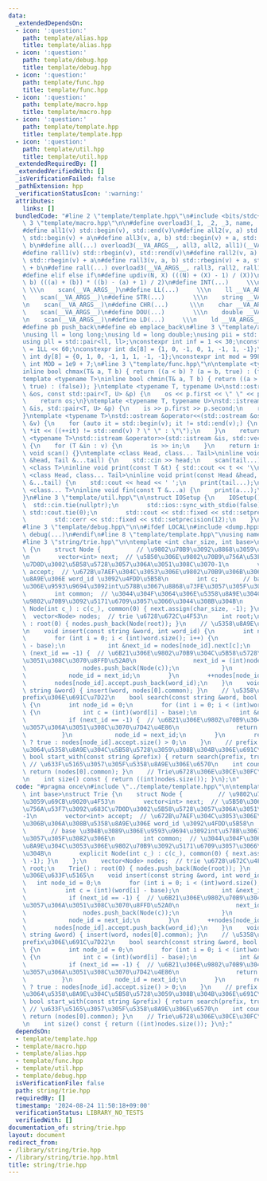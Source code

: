 ```yaml
---
data:
  _extendedDependsOn:
  - icon: ':question:'
    path: template/alias.hpp
    title: template/alias.hpp
  - icon: ':question:'
    path: template/debug.hpp
    title: template/debug.hpp
  - icon: ':question:'
    path: template/func.hpp
    title: template/func.hpp
  - icon: ':question:'
    path: template/macro.hpp
    title: template/macro.hpp
  - icon: ':question:'
    path: template/template.hpp
    title: template/template.hpp
  - icon: ':question:'
    path: template/util.hpp
    title: template/util.hpp
  _extendedRequiredBy: []
  _extendedVerifiedWith: []
  _isVerificationFailed: false
  _pathExtension: hpp
  _verificationStatusIcon: ':warning:'
  attributes:
    links: []
  bundledCode: "#line 2 \"template/template.hpp\"\n#include <bits/stdc++.h>\n#line\
    \ 3 \"template/macro.hpp\"\n\n#define overload3(_1, _2, _3, name, ...) name\n\
    #define all1(v) std::begin(v), std::end(v)\n#define all2(v, a) std::begin(v),\
    \ std::begin(v) + a\n#define all3(v, a, b) std::begin(v) + a, std::begin(v) +\
    \ b\n#define all(...) overload3(__VA_ARGS__, all3, all2, all1)(__VA_ARGS__)\n\
    #define rall1(v) std::rbegin(v), std::rend(v)\n#define rall2(v, a) std::rbegin(v),\
    \ std::rbegin(v) + a\n#define rall3(v, a, b) std::rbegin(v) + a, std::rbegin(v)\
    \ + b\n#define rall(...) overload3(__VA_ARGS__, rall3, rall2, rall1)(__VA_ARGS__)\n\
    #define elif else if\n#define updiv(N, X) (((N) + (X) - 1) / (X))\n#define sigma(a,\
    \ b) (((a) + (b)) * ((b) - (a) + 1) / 2)\n#define INT(...)     \\\n    int __VA_ARGS__;\
    \ \\\n    scan(__VA_ARGS__)\n#define LL(...)     \\\n    ll __VA_ARGS__; \\\n\
    \    scan(__VA_ARGS__)\n#define STR(...)        \\\n    string __VA_ARGS__; \\\
    \n    scan(__VA_ARGS__)\n#define CHR(...)      \\\n    char __VA_ARGS__; \\\n\
    \    scan(__VA_ARGS__)\n#define DOU(...)        \\\n    double __VA_ARGS__; \\\
    \n    scan(__VA_ARGS__)\n#define LD(...)     \\\n    ld __VA_ARGS__; \\\n    scan(__VA_ARGS__)\n\
    #define pb push_back\n#define eb emplace_back\n#line 3 \"template/alias.hpp\"\n\
    \nusing ll = long long;\nusing ld = long double;\nusing pii = std::pair<int, int>;\n\
    using pll = std::pair<ll, ll>;\nconstexpr int inf = 1 << 30;\nconstexpr ll INF\
    \ = 1LL << 60;\nconstexpr int dx[8] = {1, 0, -1, 0, 1, -1, 1, -1};\nconstexpr\
    \ int dy[8] = {0, 1, 0, -1, 1, 1, -1, -1};\nconstexpr int mod = 998244353;\nconstexpr\
    \ int MOD = 1e9 + 7;\n#line 3 \"template/func.hpp\"\n\ntemplate <typename T>\n\
    inline bool chmax(T& a, T b) { return ((a < b) ? (a = b, true) : (false)); }\n\
    template <typename T>\ninline bool chmin(T& a, T b) { return ((a > b) ? (a = b,\
    \ true) : (false)); }\ntemplate <typename T, typename U>\nstd::ostream &operator<<(std::ostream\
    \ &os, const std::pair<T, U> &p) {\n    os << p.first << \" \" << p.second;\n\
    \    return os;\n}\ntemplate <typename T, typename U>\nstd::istream &operator>>(std::istream\
    \ &is, std::pair<T, U> &p) {\n    is >> p.first >> p.second;\n    return is;\n\
    }\ntemplate <typename T>\nstd::ostream &operator<<(std::ostream &os, const std::vector<T>\
    \ &v) {\n    for (auto it = std::begin(v); it != std::end(v);) {\n        os <<\
    \ *it << ((++it) != std::end(v) ? \" \" : \"\");\n    }\n    return os;\n}\ntemplate\
    \ <typename T>\nstd::istream &operator>>(std::istream &is, std::vector<T> &v)\
    \ {\n    for (T &in : v) {\n        is >> in;\n    }\n    return is;\n}\ninline\
    \ void scan() {}\ntemplate <class Head, class... Tail>\ninline void scan(Head\
    \ &head, Tail &...tail) {\n    std::cin >> head;\n    scan(tail...);\n}\ntemplate\
    \ <class T>\ninline void print(const T &t) { std::cout << t << '\\n'; }\ntemplate\
    \ <class Head, class... Tail>\ninline void print(const Head &head, const Tail\
    \ &...tail) {\n    std::cout << head << ' ';\n    print(tail...);\n}\ntemplate\
    \ <class... T>\ninline void fin(const T &...a) {\n    print(a...);\n    exit(0);\n\
    }\n#line 3 \"template/util.hpp\"\n\nstruct IOSetup {\n    IOSetup() {\n      \
    \  std::cin.tie(nullptr);\n        std::ios::sync_with_stdio(false);\n       \
    \ std::cout.tie(0);\n        std::cout << std::fixed << std::setprecision(12);\n\
    \        std::cerr << std::fixed << std::setprecision(12);\n    }\n} IOSetup;\n\
    #line 3 \"template/debug.hpp\"\n\n#ifdef LOCAL\n#include <dump.hpp>\n#else\n#define\
    \ debug(...)\n#endif\n#line 8 \"template/template.hpp\"\nusing namespace std;\n\
    #line 3 \"string/trie.hpp\"\n\ntemplate <int char_size, int base>\nstruct Trie\
    \ {\n    struct Node {          // \u9802\u70B9\u3092\u8868\u3059\u69CB\u9020\u4F53\
    \n        vector<int> next;  // \u5B50\u306E\u9802\u70B9\u756A\u53F7\u3092\u683C\
    \u7D0D\u3002\u5B58\u5728\u3057\u306A\u3051\u308C\u3070-1\n        vector<int>\
    \ accept;  // \u672B\u7AEF\u304C\u3053\u306E\u9802\u70B9\u306B\u306A\u308B\u5358\
    \u8A9E\u306E word_id \u3092\u4FDD\u5B58\n        int c;       // base \u304B\u3089\
    \u306E\u9593\u9694\u3092int\u578B\u3067\u8868\u73FE\u3057\u305F\u3082\u306E\n\
    \        int common;  // \u3044\u304F\u3064\u306E\u5358\u8A9E\u304C\u3053\u306E\
    \u9802\u70B9\u3092\u5171\u6709\u3057\u3066\u3044\u308B\u304B\n        explicit\
    \ Node(int c_) : c(c_), common(0) { next.assign(char_size, -1); }\n    };\n  \
    \  vector<Node> nodes;  // trie \u6728\u672C\u4F53\n    int root;\n    Trie()\
    \ : root(0) { nodes.push_back(Node(root)); }\n    // \u5358\u8A9E\u306E\u633F\u5165\
    \n    void insert(const string &word, int word_id) {\n        int node_id = 0;\n\
    \        for (int i = 0; i < (int)word.size(); i++) {\n            int c = (int)(word[i]\
    \ - base);\n            int &next_id = nodes[node_id].next[c];\n            if\
    \ (next_id == -1) {  // \u6B21\u306E\u9802\u70B9\u304C\u5B58\u5728\u3057\u306A\
    \u3051\u308C\u3070\u8FFD\u52A0\n                next_id = (int)nodes.size();\n\
    \                nodes.push_back(Node(c));\n            }\n            ++nodes[node_id].common;\n\
    \            node_id = next_id;\n        }\n        ++nodes[node_id].common;\n\
    \        nodes[node_id].accept.push_back(word_id);\n    }\n    void insert(const\
    \ string &word) { insert(word, nodes[0].common); }\n    // \u5358\u8A9E\u3068\
    prefix\u306E\u691C\u7D22\n    bool search(const string &word, bool prefix = false)\
    \ {\n        int node_id = 0;\n        for (int i = 0; i < (int)word.size(); i++)\
    \ {\n            int c = (int)(word[i] - base);\n            int &next_id = nodes[node_id].next[c];\n\
    \            if (next_id == -1) {  // \u6B21\u306E\u9802\u70B9\u304C\u5B58\u5728\
    \u3057\u306A\u3051\u308C\u3070\u7D42\u4E86\n                return false;\n  \
    \          }\n            node_id = next_id;\n        }\n        return (prefix)\
    \ ? true : nodes[node_id].accept.size() > 0;\n    }\n    // prefix \u3092\u6301\
    \u3064\u5358\u8A9E\u304C\u5B58\u5728\u3059\u308B\u304B\u306E\u691C\u7D22\n   \
    \ bool start_with(const string &prefix) { return search(prefix, true); }\n   \
    \ // \u633F\u5165\u3057\u305F\u5358\u8A9E\u306E\u6570\n    int count() const {\
    \ return (nodes[0].common); }\n    // Trie\u6728\u306E\u30CE\u30FC\u30C9\u6570\
    \n    int size() const { return ((int)nodes.size()); }\n};\n"
  code: "#pragma once\n#include \"../template/template.hpp\"\n\ntemplate <int char_size,\
    \ int base>\nstruct Trie {\n    struct Node {          // \u9802\u70B9\u3092\u8868\
    \u3059\u69CB\u9020\u4F53\n        vector<int> next;  // \u5B50\u306E\u9802\u70B9\
    \u756A\u53F7\u3092\u683C\u7D0D\u3002\u5B58\u5728\u3057\u306A\u3051\u308C\u3070\
    -1\n        vector<int> accept;  // \u672B\u7AEF\u304C\u3053\u306E\u9802\u70B9\
    \u306B\u306A\u308B\u5358\u8A9E\u306E word_id \u3092\u4FDD\u5B58\n        int c;\
    \       // base \u304B\u3089\u306E\u9593\u9694\u3092int\u578B\u3067\u8868\u73FE\
    \u3057\u305F\u3082\u306E\n        int common;  // \u3044\u304F\u3064\u306E\u5358\
    \u8A9E\u304C\u3053\u306E\u9802\u70B9\u3092\u5171\u6709\u3057\u3066\u3044\u308B\
    \u304B\n        explicit Node(int c_) : c(c_), common(0) { next.assign(char_size,\
    \ -1); }\n    };\n    vector<Node> nodes;  // trie \u6728\u672C\u4F53\n    int\
    \ root;\n    Trie() : root(0) { nodes.push_back(Node(root)); }\n    // \u5358\u8A9E\
    \u306E\u633F\u5165\n    void insert(const string &word, int word_id) {\n     \
    \   int node_id = 0;\n        for (int i = 0; i < (int)word.size(); i++) {\n \
    \           int c = (int)(word[i] - base);\n            int &next_id = nodes[node_id].next[c];\n\
    \            if (next_id == -1) {  // \u6B21\u306E\u9802\u70B9\u304C\u5B58\u5728\
    \u3057\u306A\u3051\u308C\u3070\u8FFD\u52A0\n                next_id = (int)nodes.size();\n\
    \                nodes.push_back(Node(c));\n            }\n            ++nodes[node_id].common;\n\
    \            node_id = next_id;\n        }\n        ++nodes[node_id].common;\n\
    \        nodes[node_id].accept.push_back(word_id);\n    }\n    void insert(const\
    \ string &word) { insert(word, nodes[0].common); }\n    // \u5358\u8A9E\u3068\
    prefix\u306E\u691C\u7D22\n    bool search(const string &word, bool prefix = false)\
    \ {\n        int node_id = 0;\n        for (int i = 0; i < (int)word.size(); i++)\
    \ {\n            int c = (int)(word[i] - base);\n            int &next_id = nodes[node_id].next[c];\n\
    \            if (next_id == -1) {  // \u6B21\u306E\u9802\u70B9\u304C\u5B58\u5728\
    \u3057\u306A\u3051\u308C\u3070\u7D42\u4E86\n                return false;\n  \
    \          }\n            node_id = next_id;\n        }\n        return (prefix)\
    \ ? true : nodes[node_id].accept.size() > 0;\n    }\n    // prefix \u3092\u6301\
    \u3064\u5358\u8A9E\u304C\u5B58\u5728\u3059\u308B\u304B\u306E\u691C\u7D22\n   \
    \ bool start_with(const string &prefix) { return search(prefix, true); }\n   \
    \ // \u633F\u5165\u3057\u305F\u5358\u8A9E\u306E\u6570\n    int count() const {\
    \ return (nodes[0].common); }\n    // Trie\u6728\u306E\u30CE\u30FC\u30C9\u6570\
    \n    int size() const { return ((int)nodes.size()); }\n};"
  dependsOn:
  - template/template.hpp
  - template/macro.hpp
  - template/alias.hpp
  - template/func.hpp
  - template/util.hpp
  - template/debug.hpp
  isVerificationFile: false
  path: string/trie.hpp
  requiredBy: []
  timestamp: '2024-08-24 11:50:18+09:00'
  verificationStatus: LIBRARY_NO_TESTS
  verifiedWith: []
documentation_of: string/trie.hpp
layout: document
redirect_from:
- /library/string/trie.hpp
- /library/string/trie.hpp.html
title: string/trie.hpp
---
```

